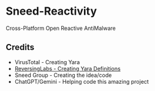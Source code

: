# Sneed-Reactivity
Cross-Platform Open Reactive AntiMalware

## Credits

* VirusTotal - Creating Yara
* [ReversingLabs - Creating Yara Definitions](https://github.com/reversinglabs/reversinglabs-yara-rules)
* Sneed Group - Creating the idea/code
* ChatGPT/Gemini - Helping code this amazing project
